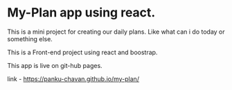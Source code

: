 # My-Plan app using react.

This is a mini project for creating our daily plans. Like what can i do today or something else.

This is a Front-end project using react and boostrap.

This app is live on git-hub pages.

link - https://panku-chavan.github.io/my-plan/

